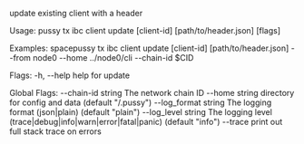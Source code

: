 update existing client with a header

Usage:
  pussy tx ibc client update [client-id] [path/to/header.json] [flags]

Examples:
spacepussy tx ibc client update [client-id] [path/to/header.json] --from node0 --home ../node0/<app>cli --chain-id $CID

Flags:
  -h, --help   help for update

Global Flags:
      --chain-id string     The network chain ID
      --home string         directory for config and data (default "/.pussy")
      --log_format string   The logging format (json|plain) (default "plain")
      --log_level string    The logging level (trace|debug|info|warn|error|fatal|panic) (default "info")
      --trace               print out full stack trace on errors
